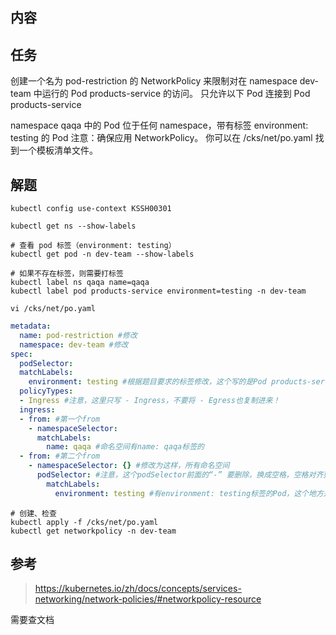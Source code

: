 ## 内容

## 任务
创建一个名为 pod-restriction 的 NetworkPolicy 来限制对在 namespace dev-team 中运行的 Pod products-service 的访问。
只允许以下 Pod 连接到 Pod products-service

namespace qaqa 中的 Pod
位于任何 namespace，带有标签 environment: testing 的 Pod
注意：确保应用 NetworkPolicy。
你可以在 /cks/net/po.yaml 找到一个模板清单文件。

## 解题
```shell
kubectl config use-context KSSH00301

kubectl get ns --show-labels

# 查看 pod 标签（environment: testing）
kubectl get pod -n dev-team --show-labels

# 如果不存在标签，则需要打标签
kubectl label ns qaqa name=qaqa
kubectl label pod products-service environment=testing -n dev-team

vi /cks/net/po.yaml
```

```yaml
metadata:
  name: pod-restriction #修改
  namespace: dev-team #修改
spec:
  podSelector:
  matchLabels:
    environment: testing #根据题目要求的标签修改，这个写的是Pod products-service的标签，也就是使用kubectl get pod -n dev-team --show-labels查出来的pod的标签，这个标签不要和题目里要求的“位于任何namespace，带有标签environment: testing的Pod”这句话里的标签混淆了，两个没有关系，所以可不一样。比如你考试时查出来的POD products-service的标签是name: products，那这里的environment: testing就要换成name: products。
  policyTypes:
  - Ingress #注意，这里只写 - Ingress，不要将 - Egress也复制进来！
  ingress:
  - from: #第一个from
    - namespaceSelector:
      matchLabels:
        name: qaqa #命名空间有name: qaqa标签的
  - from: #第二个from
    - namespaceSelector: {} #修改为这样，所有命名空间
      podSelector: #注意，这个podSelector前面的“-” 要删除，换成空格，空格对齐要对。
        matchLabels:
          environment: testing #有environment: testing标签的Pod，这个地方是根据题目要求“Pods with label environment: testing , in any namespace”，这句话里的pod标签写的。不要和上面spec里的混淆。
```

```shell
# 创建、检查
kubectl apply -f /cks/net/po.yaml
kubectl get networkpolicy -n dev-team
```

## 参考
> https://kubernetes.io/zh/docs/concepts/services-networking/network-policies/#networkpolicy-resource

需要查文档
